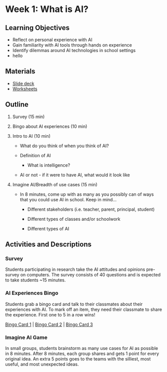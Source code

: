 # Week 1: What is AI?
##  Learning Objectives
- Reflect on personal experience with AI 
- Gain familiarity with AI tools through hands on experience
- Identify dilemmas around AI technologies in school settings
- hello

## Materials
- [Slide deck](https://docs.google.com/presentation/d/1S8lE8BqhXMFI0BMy2t0NmmDzPwOWpEfGxtLgaLz7GKQ/edit?slide=id.g2d94b4c8605_0_3#slide=id.g2d94b4c8605_0_3)
- [Worksheets](https://drive.google.com/drive/folders/1Lkm0j3nYjGUEJRfe7WRMTScxJigOnzE0?usp=drive_link)

## Outline
1. Survey (15 min)
2. Bingo about AI experiences (10 min) 
3. Intro to AI (10 min)

   - What do you think of when you think of AI? 

   - Definition of AI
     - What is intelligence?

   - AI or not - if it were to have AI, what would it look like
     
6. Imagine AI/Breadth of use cases (15 min)

     - In 8 minutes, come up with as many as you possibly can of ways that you could use AI in school. Keep in mind…
       
         - Different stakeholders (i.e. teacher, parent, principal, student)
           
         - Different types of classes and/or schoolwork
           
         - Different types of AI
   
## Activities and Descriptions
### Survey
Students participating in research take the AI attitudes and opinions pre-survey on computers. The survey consists of 40 questions and is expected to take students ~15 minutes.

### AI Experiences Bingo
Students grab a bingo card and talk to their classmates about their experiences with AI. To mark off an item, they need their classmate to share the experience. First one to 5 in a row wins!

[Bingo Card 1](https://drive.google.com/file/d/17MJ0Z15NMuJ2JRKNFkAcmq8JKAFGP5A9/view?usp=drive_link) | [Bingo Card 2](https://drive.google.com/file/d/1TFUyBAPNkSR7M9w_U1gZnlDWD6XeGXB8/view?usp=drive_link) | [Bingo Card 3](https://drive.google.com/file/d/1_iv5xiuY1IPWduyIqPxKl_d5Hg_uyhuA/view?usp=drive_link)

### Imagine AI Game
In small groups, students brainstorm as many use cases for AI as possible in 8 minutes. After 8 minutes, each group shares and gets 1 point for every original idea. An extra 5 points goes to the teams with the silliest, most useful, and most unexpected ideas.

